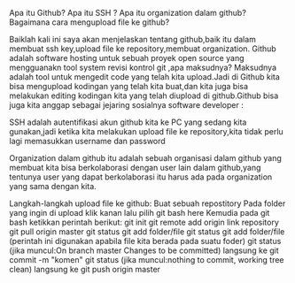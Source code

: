 Apa itu Github?
Apa itu SSH ?
Apa itu organization dalam github?
Bagaimana cara mengupload file ke github?

Baiklah kali ini saya akan menjelaskan tentang github,baik itu dalam membuat ssh key,upload file ke repository,membuat organization.
Github adalah software hosting untuk sebuah proyek open source yang mengguanakn tool system revisi kontrol git ,apa maksudnya? Maksudnya adalah tool untuk mengedit code yang telah kita upload.Jadi di Github kita bisa mengupload kodingan yang telah kita buat,dan kita juga bisa melakukan editing kodingan kita yang telah diupload di github.Github bisa juga kita anggap sebagai jejaring sosialnya software developer :

SSH adalah autentifikasi akun github kita ke PC yang sedang kita gunakan,jadi ketika kita melakukan upload file ke repository,kita tidak perlu lagi memasukkan username dan password

Organization dalam github itu adalah sebuah organisasi dalam github yang membuat kita bisa berkolaborasi dengan user lain dalam github,yang tentunya user yang dapat berkolaborasi itu harus ada pada organization yang sama dengan kita.

Langkah-langkah upload file ke github:
Buat sebuah repostitory
Pada folder yang ingin di upload klik kanan lalu pilih git bash here
Kemudia pada git bash ketikkan perintah berikut:
git init
git remote add origin link repository
git pull origin master
git status
git add folder/file
git status
git add folder/file (perintah ini digunakan apabila file kita berada pada suatu foder)
git status (jika muncul:On branch master Changes to be committed) langsung ke
git commit -m "komen"
git status (jika muncul:nothing to commit, working tree clean) langsung ke
git push origin master
